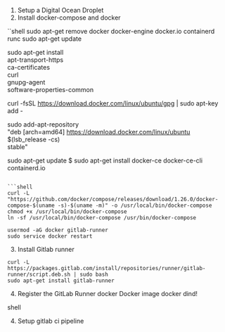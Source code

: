 1. Setup a Digital Ocean Droplet
2. Install docker-compose and docker

``shell
sudo apt-get remove docker docker-engine docker.io containerd runc
sudo apt-get update

sudo apt-get install \
    apt-transport-https \
    ca-certificates \
    curl \
    gnupg-agent \
    software-properties-common

curl -fsSL https://download.docker.com/linux/ubuntu/gpg | sudo apt-key add -

sudo add-apt-repository \
   "deb [arch=amd64] https://download.docker.com/linux/ubuntu \
   $(lsb_release -cs) \
   stable"

 sudo apt-get update
 $ sudo apt-get install docker-ce docker-ce-cli containerd.io
```

```shell
curl -L "https://github.com/docker/compose/releases/download/1.26.0/docker-compose-$(uname -s)-$(uname -m)" -o /usr/local/bin/docker-compose
chmod +x /usr/local/bin/docker-compose
ln -sf /usr/local/bin/docker-compose /usr/bin/docker-compose
```

```shell
usermod -aG docker gitlab-runner
sudo service docker restart
``` 


3. Install Gitlab runner

```shell
curl -L https://packages.gitlab.com/install/repositories/runner/gitlab-runner/script.deb.sh | sudo bash
sudo apt-get install gitlab-runner
```
4. Register the GitLab Runner
docker
Docker image docker dind!

shell

4. Setup gitlab ci pipeline
